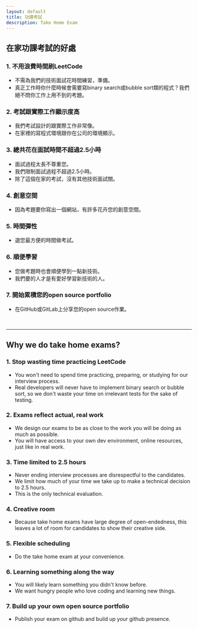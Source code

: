 ```yaml
---
layout: default
title: 功課考試
description: Take Home Exam
---
```


## 在家功課考試的好處

### 1. 不用浪費時間刷LeetCode
* 不需為我們的技術面試花時間練習，準備。
* 真正工作時你什麼時候會需要寫binary search或bubble sort類的程式？我們絕不問你工作上用不到的考題。

### 2. 考試跟實際工作顯示度高
* 我們考試設計的跟實際工作非常像。
* 在家裡的寫程式環境跟你在公司的環境顯示。

### 3. 總共花在面試時間不超過2.5小時
* 面試過程太長不尊重您。
* 我們限制面試過程不超過2.5小時。
* 除了這個在家的考試，沒有其他技術面試關。

### 4. 創意空間
* 因為考題要你寫出一個網站，有許多花卉您的創意空間。

### 5. 時間彈性
* 選您最方便的時間做考試。

### 6. 順便學習
* 您做考題時也會順便學到一點新技術。
* 我們要的人才是有愛好學習新技術的人。

### 7. 開始累積您的open source portfolio
* 在GitHub或GitLab上分享您的open source作業。

<br>

---

## Why we do take home exams?

### 1. Stop wasting time practicing LeetCode
* You won't need to spend time practicing, preparing, or studying for our interview process.
* Real developers will never have to implement binary search or bubble sort, so we don't waste your time on irrelevant tests for the sake of testing.

### 2. Exams reflect actual, real work
* We design our exams to be as close to the work you will be doing as much as possible.
* You will have access to your own dev environment, online resources, just like in real work.

### 3. Time limited to 2.5 hours
* Never ending interview processes are disrespectful to the candidates.
* We limit how much of your time we take up to make a technical decision to 2.5 hours.
* This is the only technical evaluation.

### 4. Creative room
* Because take home exams have large degree of open-endedness, this leaves a lot of room for candidates to show their creative side.

### 5. Flexible scheduling
* Do the take home exam at your convenience.

### 6. Learning something along the way
* You will likely learn something you didn't know before.
* We want hungry people who love coding and learning new things.

### 7. Build up your own open source portfolio
* Publish your exam on github and build up your github presence.